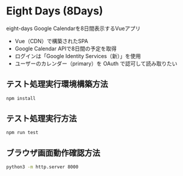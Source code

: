 # Eight Days (8Days)
eight-days
Google Calendarを8日間表示するVueアプリ

- Vue（CDN）で構築されたSPA
- Google Calendar APIで8日間の予定を取得
- ログインは「Google Identity Services（新）」を使用
- ユーザーのカレンダー（primary）を OAuth で認可して読み取りたい


## テスト処理実行環境構築方法

```bash
npm install
```


## テスト処理実行方法

```bash
npm run test
```

## ブラウザ画面動作確認方法
```bash
python3 -m http.server 8000
```
